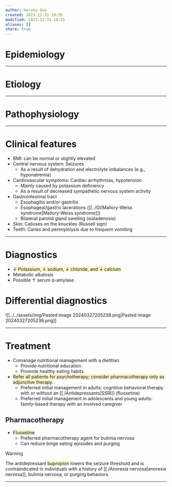 ```yaml
---
author: Harvey Guo
created: 2023-12-31 10:55
modified: 2023-12-31 10:55
aliases: []
share: true
---
```

# Epidemiology


---
# Etiology


---
# Pathophysiology


---
# Clinical features
- BMI: can be normal or slightly elevated
- Central nervous system: Seizures
	- As a result of dehydration and electrolyte imbalances (e.g., hyponatremia)
- Cardiovascular symptoms: Cardiac arrhythmias, hypotension
	- Mainly caused by potassium deficiency
	- As a result of decreased sympathetic nervous system activity
- Gastrointestinal tract 	
	- Esophagitis and/or gastritis
	- Esophageal/gastric lacerations ([[../GI/Mallory-Weiss syndrome|Mallory-Weiss syndrome]])
	- Bilateral parotid gland swelling (sialadenosis)
- Skin: Calluses on the knuckles (Russell sign)
- Teeth: Caries and perimylolysis due to frequent vomiting

---
# Diagnostics
- <span style="background:rgba(240, 200, 0, 0.2)">↓ Potassium, ↓ sodium, ↓ chloride, and ↓ calcium</span>
- Metabolic alkalosis 
- Possible ↑ serum α-amylase 
# Differential diagnostics
![[../../assets/img/Pasted image 20240327205238.png|Pasted image 20240327205238.png]]

---
# Treatment
- Comanage nutritional management with a dietitian.
	- Provide nutritional education.
	- Promote healthy eating habits.
- <span style="background:rgba(240, 200, 0, 0.2)">Refer all patients for psychotherapy; consider pharmacotherapy only as adjunctive therapy.</span>
	- Preferred initial management in adults: cognitive behavioral therapy with or without an [[./Antidepressants|SSRI]] (fluoxetine)
	- Preferred initial management in adolescents and young adults: family-based therapy with an involved caregiver
## Pharmacotherapy
- <span style="background:rgba(240, 200, 0, 0.2)">Fluoxetine</span>
	- Preferred pharmacotherapy agent for bulimia nervosa
	- Can reduce binge eating episodes and purging

>[!warning] 
>The antidepressant <span style="background:rgba(240, 200, 0, 0.2)">bupropion</span> lowers the seizure threshold and is contraindicated in individuals with a history of [[./Anorexia nervosa|anorexia nervosa]], bulimia nervosa, or purging behaviors.

---
